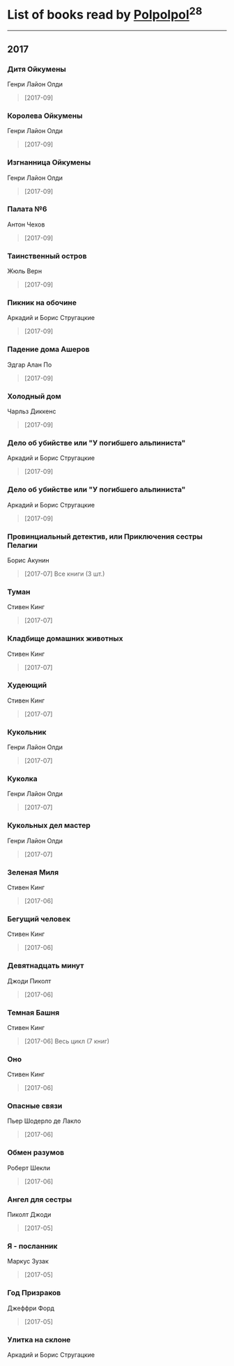 # List of books read by [Polpolpol](https://plus.google.com/103995186316826099543)<sup>28</sup>
---

## 2017

### Дитя Ойкумены
Генри Лайон Олди
> [2017-09] 


### Королева Ойкумены
Генри Лайон Олди
> [2017-09] 


### Изгнанница Ойкумены
Генри Лайон Олди
> [2017-09] 


### Палата №6
Антон Чехов
> [2017-09] 


### Таинственный остров
Жюль Верн
> [2017-09] 


### Пикник на обочине
Аркадий и Борис Стругацкие
> [2017-09] 


### Падение дома Ашеров
Эдгар Алан По
> [2017-09] 


### Холодный дом
Чарльз Диккенс
> [2017-09] 


### Дело об убийстве или "У погибшего альпиниста"
Аркадий и Борис Стругацкие
> [2017-09] 


### Дело об убийстве или "У погибшего альпиниста"
Аркадий и Борис Стругацкие
> [2017-09] 


### Провинциальный детектив, или Приключения сестры Пелагии
Борис Акунин
> [2017-07] Все книги (3 шт.)


### Туман
Стивен Кинг
> [2017-07] 


### Кладбище домашних животных
Стивен Кинг
> [2017-07] 


### Худеющий
Стивен Кинг
> [2017-07] 


### Кукольник
Генри Лайон Олди
> [2017-07] 


### Куколка
Генри Лайон Олди
> [2017-07] 


### Кукольных дел мастер
Генри Лайон Олди
> [2017-07] 


### Зеленая Миля
Стивен Кинг
> [2017-06] 


### Бегущий человек
Стивен Кинг
> [2017-06] 


### Девятнадцать минут
Джоди Пиколт
> [2017-06] 


### Темная Башня
Стивен Кинг
> [2017-06] Весь цикл (7 книг)


### Оно
Стивен Кинг
> [2017-06] 


### Опасные связи
Пьер Шодерло де Лакло
> [2017-06] 


### Обмен разумов
Роберт Шекли
> [2017-06] 


### Ангел для сестры
Пиколт Джоди
> [2017-05] 


### Я - посланник
Маркус Зузак
> [2017-05] 


### Год Призраков
Джеффри Форд
> [2017-05] 


### Улитка на склоне
Аркадий и Борис Стругацкие



